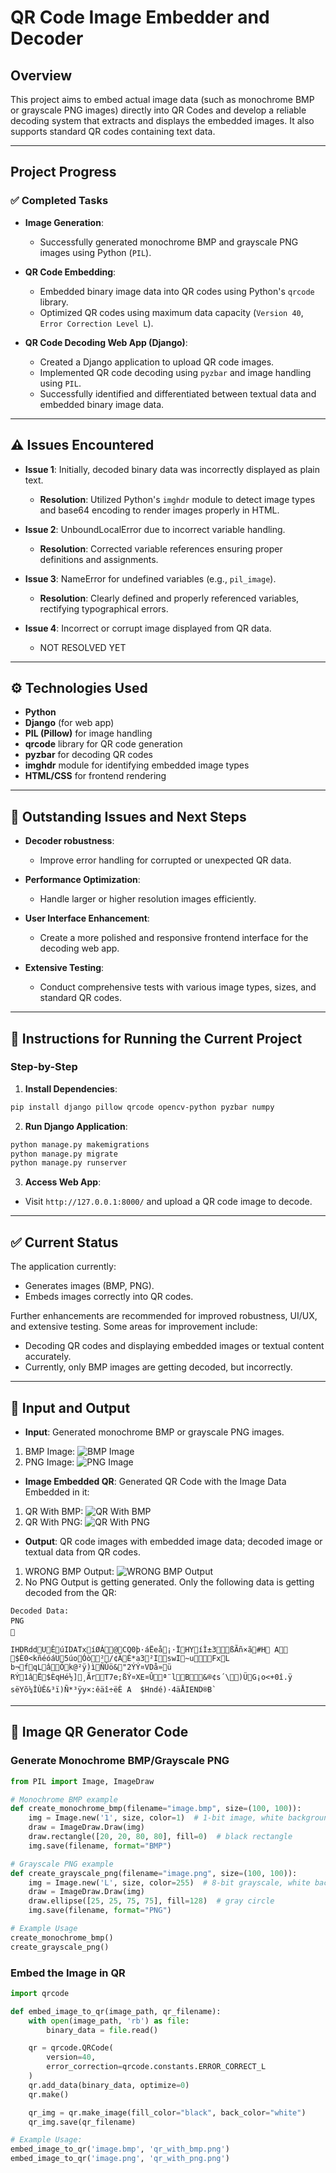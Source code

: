 # QR Code Image Embedder and Decoder

## Overview
This project aims to embed actual image data (such as monochrome BMP or grayscale PNG images) directly into QR Codes and develop a reliable decoding system that extracts and displays the embedded images. It also supports standard QR codes containing text data.

---

## Project Progress

### ✅ Completed Tasks

- **Image Generation**:
  - Successfully generated monochrome BMP and grayscale PNG images using Python (`PIL`).

- **QR Code Embedding**:
  - Embedded binary image data into QR codes using Python's `qrcode` library.
  - Optimized QR codes using maximum data capacity (`Version 40`, `Error Correction Level L`).

- **QR Code Decoding Web App (Django)**:
  - Created a Django application to upload QR code images.
  - Implemented QR code decoding using `pyzbar` and image handling using `PIL`.
  - Successfully identified and differentiated between textual data and embedded binary image data.

---

## ⚠️ Issues Encountered

- **Issue 1**: Initially, decoded binary data was incorrectly displayed as plain text.
  - **Resolution**: Utilized Python's `imghdr` module to detect image types and base64 encoding to render images properly in HTML.

- **Issue 2**: UnboundLocalError due to incorrect variable handling.
  - **Resolution**: Corrected variable references ensuring proper definitions and assignments.

- **Issue 3**: NameError for undefined variables (e.g., `pil_image`).
  - **Resolution**: Clearly defined and properly referenced variables, rectifying typographical errors.

- **Issue 4**: Incorrect or corrupt image displayed from QR data.
  - NOT RESOLVED YET

---

## ⚙️ Technologies Used

- **Python**
- **Django** (for web app)
- **PIL (Pillow)** for image handling
- **qrcode** library for QR code generation
- **pyzbar** for decoding QR codes
- **imghdr** module for identifying embedded image types
- **HTML/CSS** for frontend rendering

---

## 🚧 Outstanding Issues and Next Steps

- **Decoder robustness**:
  - Improve error handling for corrupted or unexpected QR data.

- **Performance Optimization**:
  - Handle larger or higher resolution images efficiently.

- **User Interface Enhancement**:
  - Create a more polished and responsive frontend interface for the decoding web app.

- **Extensive Testing**:
  - Conduct comprehensive tests with various image types, sizes, and standard QR codes.

---

## 📌 Instructions for Running the Current Project

### Step-by-Step

1. **Install Dependencies**:
```bash
pip install django pillow qrcode opencv-python pyzbar numpy
```

2. **Run Django Application**:
```bash
python manage.py makemigrations
python manage.py migrate
python manage.py runserver
```

3. **Access Web App**:
- Visit `http://127.0.0.1:8000/` and upload a QR code image to decode.

---

## ✅ Current Status

The application currently:
- Generates images (BMP, PNG).
- Embeds images correctly into QR codes.

Further enhancements are recommended for improved robustness, UI/UX, and extensive testing.
Some areas for improvement include:
- Decoding QR codes and displaying embedded images or textual content accurately.
- Currently, only BMP images are getting decoded, but incorrectly.

---

## 📁 Input and Output
- **Input**: Generated monochrome BMP or grayscale PNG images.
1. BMP Image: ![BMP Image](image.bmp)
2. PNG Image: ![PNG Image](image.png)

- **Image Embedded QR**: Generated QR Code with the Image Data Embedded in it:
1. QR With BMP: ![QR With BMP](qr_with_bmp.png)
2. QR With PNG: ![QR With PNG](qr_with_png.png)

- **Output**: QR code images with embedded image data; decoded image or textual data from QR codes.
1. WRONG BMP Output: ![WRONG BMP Output](output.bmp)
2. No PNG Output is getting generated. Only the following data is getting decoded from the QR: 
```
Decoded Data:
PNG


IHDRddUÊúIDATxíØÁ@CQ0þ·áËeå¡·ÏHYíÌ±3ßÃñ×ã#H A	$È0<kñéóáU5úoÓò²/¢ÀÈ*a3²IswI~uFxL b¬fqLâÓk@²ÿ)ìÑÙö&"2ÝÝ¤VDå»ü
RÝ1âË$ÈqHé½]¸ÃrT7e;ßÝ¤XE¤Ûª¨lB&®¢s´\)ÜG¡o<+0î.ÿsëYõ¼ÎÙÊ&³ï)Ñ*³ÿy×:êäî÷ëÈ A	$Hndé)·4äÅIEND®B`
```
---

## 📝 Image QR Generator Code

### Generate Monochrome BMP/Grayscale PNG
```python
from PIL import Image, ImageDraw

# Monochrome BMP example
def create_monochrome_bmp(filename="image.bmp", size=(100, 100)):
    img = Image.new('1', size, color=1)  # 1-bit image, white background
    draw = ImageDraw.Draw(img)
    draw.rectangle([20, 20, 80, 80], fill=0)  # black rectangle
    img.save(filename, format="BMP")

# Grayscale PNG example
def create_grayscale_png(filename="image.png", size=(100, 100)):
    img = Image.new('L', size, color=255)  # 8-bit grayscale, white background
    draw = ImageDraw.Draw(img)
    draw.ellipse([25, 25, 75, 75], fill=128)  # gray circle
    img.save(filename, format="PNG")

# Example Usage
create_monochrome_bmp()
create_grayscale_png()
```

### Embed the Image in QR
```python
import qrcode

def embed_image_to_qr(image_path, qr_filename):
    with open(image_path, 'rb') as file:
        binary_data = file.read()

    qr = qrcode.QRCode(
        version=40,
        error_correction=qrcode.constants.ERROR_CORRECT_L
    )
    qr.add_data(binary_data, optimize=0)
    qr.make()

    qr_img = qr.make_image(fill_color="black", back_color="white")
    qr_img.save(qr_filename)

# Example Usage:
embed_image_to_qr('image.bmp', 'qr_with_bmp.png')
embed_image_to_qr('image.png', 'qr_with_png.png')
```

